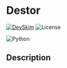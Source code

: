 # Destor
[![DevSkim](https://github.com/wfxey/Destor/actions/workflows/devskim.yml/badge.svg)](https://github.com/wfxey/Destor/actions/workflows/devskim.yml)                       ![License](https://img.shields.io/github/license/wfxey/PC-Info.svg)

![Python](https://img.shields.io/badge/python-3670A0?style=for-the-badge&logo=python&logoColor=ffdd54)

## Description
